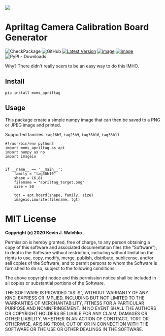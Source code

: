 ![](example/apriltag_target.png)

# Apriltag Camera Calibration Board Generator
![CheckPackage](https://github.com/MomsFriendlyRobotCompany/moms_apriltag/workflows/CheckPackage/badge.svg)
![GitHub](https://img.shields.io/github/license/MomsFriendlyRobotCompany/moms_apriltag)
[![Latest Version](https://img.shields.io/pypi/v/moms_apriltag.svg)](https://pypi.python.org/pypi/moms_apriltag/)
[![image](https://img.shields.io/pypi/pyversions/moms_apriltag.svg)](https://pypi.python.org/pypi/moms_apriltag)
[![image](https://img.shields.io/pypi/format/moms_apriltag.svg)](https://pypi.python.org/pypi/moms_apriltag)
![PyPI - Downloads](https://img.shields.io/pypi/dm/moms_apriltag?color=aqua)

Why? There didn't really seem to be an easy way to do this IMHO.

## Install

```
pip install moms_apriltag
```

## Usage

This package create a simple numpy image that can then be saved
to a PNG or JPEG image and printed.

Supported families: `tag16h5`, `tag25h9`, `tag36h10`, `tag36h11`

```
#!/usr/bin/env python3
import moms_apriltag as apt
import numpy as np
import imageio


if __name__ == '__main__':
    family = "tag36h10"
    shape = (6,8)
    filename = "apriltag_target.png"
    size = 50

    tgt = apt.board(shape, family, size)
    imageio.imwrite(filename, tgt)
```

# MIT License

**Copyright (c) 2020 Kevin J. Walchko**

Permission is hereby granted, free of charge, to any person obtaining a copy
of this software and associated documentation files (the "Software"), to deal
in the Software without restriction, including without limitation the rights
to use, copy, modify, merge, publish, distribute, sublicense, and/or sell
copies of the Software, and to permit persons to whom the Software is
furnished to do so, subject to the following conditions:

The above copyright notice and this permission notice shall be included in all
copies or substantial portions of the Software.

THE SOFTWARE IS PROVIDED "AS IS", WITHOUT WARRANTY OF ANY KIND, EXPRESS OR
IMPLIED, INCLUDING BUT NOT LIMITED TO THE WARRANTIES OF MERCHANTABILITY,
FITNESS FOR A PARTICULAR PURPOSE AND NONINFRINGEMENT. IN NO EVENT SHALL THE
AUTHORS OR COPYRIGHT HOLDERS BE LIABLE FOR ANY CLAIM, DAMAGES OR OTHER
LIABILITY, WHETHER IN AN ACTION OF CONTRACT, TORT OR OTHERWISE, ARISING FROM,
OUT OF OR IN CONNECTION WITH THE SOFTWARE OR THE USE OR OTHER DEALINGS IN THE
SOFTWARE.
